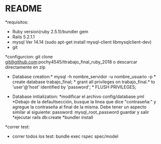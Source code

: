 # README

*requisitos:

  * Ruby version(ruby 2.5.1)/bundler gem
  * Rails 5.2.1.1
  * mysql  Ver 14.14 (sudo apt-get install mysql-client libmysqlclient-dev)
  * git
  
*configurcion:
  git clone git@github.com:pochy4545/ttrabajo_final_ruby_2018  o descarcar directamente en zip
  
  * Database creation:* mysql -h nombre_servidor -u nombre_usuario -p
                      * create database trabajo_final;
                      * grant all privileges on trabajo_final.* to 'user'@'host' identified by 'password';
                      * FLUSH PRIVILEGES;

  * Database initialization: *modificar el archivo config/database.yml
                             *Debajo de la defaultsección, busque la línea que dice "contraseña:" y agregue la contraseña
                             al final de la misma. Debe tener un aspecto similar al siguiente:
                                            password: mysql_root_password
                             guardar y salir
                             *ejecutar rails db:create 
   *bundler install

*correr test:
   * correr todos los test: bundle exec rspec spec/model
